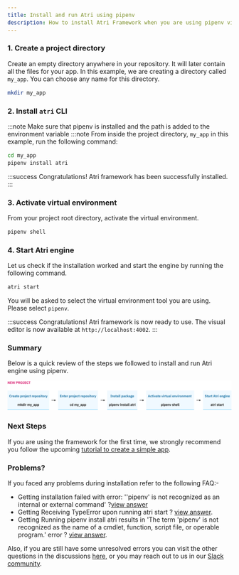 ```yaml
---
title: Install and run Atri using pipenv
description: How to install Atri Framework when you are using pipenv virtual environment
---
```

### 1. Create a project directory

Create an empty directory anywhere in your repository. It will later contain all the files for your app. In this example, we are creating a directory called `my_app`. You can choose any name for this directory.

```bash
mkdir my_app
```

### 2. Install `atri` CLI

:::note
Make sure that pipenv is installed and the path is added to the environment variable
:::note
From inside the project directory, `my_app` in this example, run the following command:

```bash
cd my_app
pipenv install atri
```

:::success 
Congratulations! Atri framework has been successfully installed. 
:::

### 3. Activate virtual environment

From your project root directory, activate the virtual environment. 

```bash
pipenv shell
```

### 4. Start Atri engine 

Let us check if the installation worked and start the engine by running the following command. 

```bash
atri start
```

You will be asked to select the virtual environment tool you are using. Please select `pipenv`. 

:::success
Congratulations! Atri framework is now ready to use. The visual editor is now available at `http://localhost:4002`.
:::

### Summary 

Below is a quick review of the steps we followed to install and run Atri engine using pipenv. 

![New project using pipenv](/snapshots/new_proj_pipenv.jpeg)

### Next Steps

If you are using the framework for the first time, we strongly recommend you follow the upcoming [tutorial to create a simple app](getting-started/create-app.md). 

### Problems?

If you faced any problems during installation refer to the following FAQ:-

- Getting installation failed with error: ''pipenv' is not recognized as an internal or external command' ?[view answer](https://github.com/Atri-Labs/atrilabs-engine/discussions/340)
- Getting Receiving TypeError upon running atri start ? [view answer](https://heroku.com).
- Getting Running pipenv install atri results in 'The term 'pipenv' is not recognized as the name of a cmdlet, function, script file, or operable program.' error ? [view answer](https://github.com/Atri-Labs/atrilabs-engine/discussions/338).

Also, if you are still have some unresolved errors you can visit the other questions in the discussions [here,](https://github.com/Atri-Labs/atrilabs-engine/discussions/categories/help-installation-start)
or you may reach out to us in our [Slack community](https://join.slack.com/t/atricommunity/shared_invite/zt-1e756m1at-bZBxngvw7KWWO0riI4pc0w). 